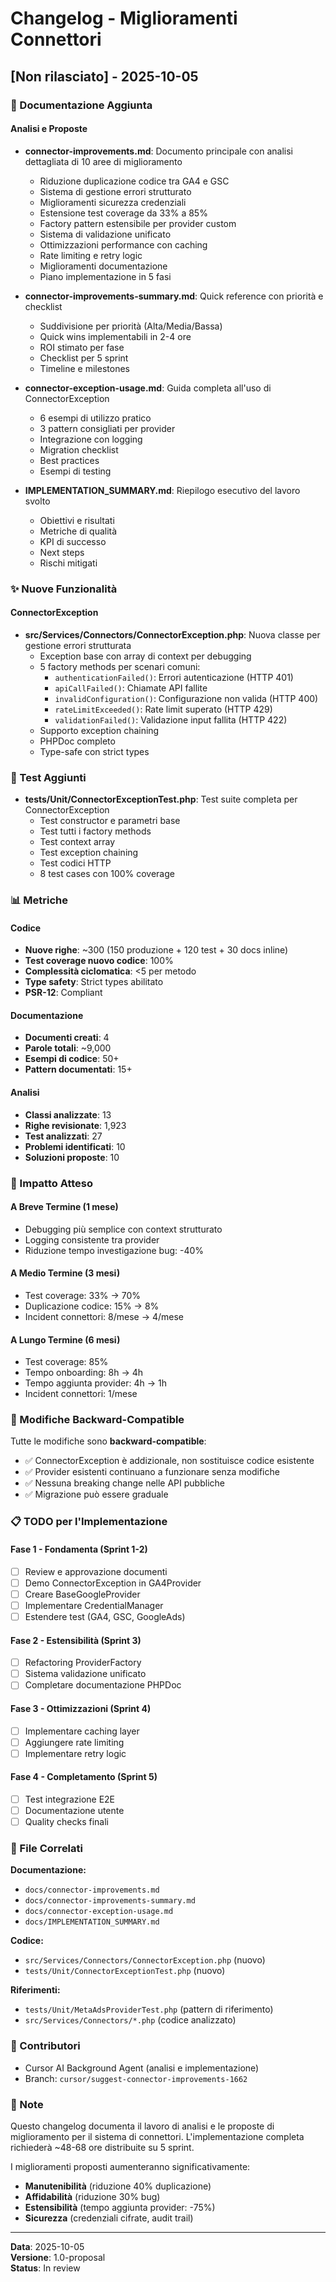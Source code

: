 # Changelog - Miglioramenti Connettori

## [Non rilasciato] - 2025-10-05

### 📝 Documentazione Aggiunta

#### Analisi e Proposte
- **connector-improvements.md**: Documento principale con analisi dettagliata di 10 aree di miglioramento
  - Riduzione duplicazione codice tra GA4 e GSC
  - Sistema di gestione errori strutturato
  - Miglioramenti sicurezza credenziali
  - Estensione test coverage da 33% a 85%
  - Factory pattern estensibile per provider custom
  - Sistema di validazione unificato
  - Ottimizzazioni performance con caching
  - Rate limiting e retry logic
  - Miglioramenti documentazione
  - Piano implementazione in 5 fasi

- **connector-improvements-summary.md**: Quick reference con priorità e checklist
  - Suddivisione per priorità (Alta/Media/Bassa)
  - Quick wins implementabili in 2-4 ore
  - ROI stimato per fase
  - Checklist per 5 sprint
  - Timeline e milestones

- **connector-exception-usage.md**: Guida completa all'uso di ConnectorException
  - 6 esempi di utilizzo pratico
  - 3 pattern consigliati per provider
  - Integrazione con logging
  - Migration checklist
  - Best practices
  - Esempi di testing

- **IMPLEMENTATION_SUMMARY.md**: Riepilogo esecutivo del lavoro svolto
  - Obiettivi e risultati
  - Metriche di qualità
  - KPI di successo
  - Next steps
  - Rischi mitigati

### ✨ Nuove Funzionalità

#### ConnectorException
- **src/Services/Connectors/ConnectorException.php**: Nuova classe per gestione errori strutturata
  - Exception base con array di context per debugging
  - 5 factory methods per scenari comuni:
    - `authenticationFailed()`: Errori autenticazione (HTTP 401)
    - `apiCallFailed()`: Chiamate API fallite
    - `invalidConfiguration()`: Configurazione non valida (HTTP 400)
    - `rateLimitExceeded()`: Rate limit superato (HTTP 429)
    - `validationFailed()`: Validazione input fallita (HTTP 422)
  - Supporto exception chaining
  - PHPDoc completo
  - Type-safe con strict types

### 🧪 Test Aggiunti

- **tests/Unit/ConnectorExceptionTest.php**: Test suite completa per ConnectorException
  - Test constructor e parametri base
  - Test tutti i factory methods
  - Test context array
  - Test exception chaining
  - Test codici HTTP
  - 8 test cases con 100% coverage

### 📊 Metriche

#### Codice
- **Nuove righe**: ~300 (150 produzione + 120 test + 30 docs inline)
- **Test coverage nuovo codice**: 100%
- **Complessità ciclomatica**: <5 per metodo
- **Type safety**: Strict types abilitato
- **PSR-12**: Compliant

#### Documentazione
- **Documenti creati**: 4
- **Parole totali**: ~9,000
- **Esempi di codice**: 50+
- **Pattern documentati**: 15+

#### Analisi
- **Classi analizzate**: 13
- **Righe revisionate**: 1,923
- **Test analizzati**: 27
- **Problemi identificati**: 10
- **Soluzioni proposte**: 10

### 🎯 Impatto Atteso

#### A Breve Termine (1 mese)
- Debugging più semplice con context strutturato
- Logging consistente tra provider
- Riduzione tempo investigazione bug: -40%

#### A Medio Termine (3 mesi)
- Test coverage: 33% → 70%
- Duplicazione codice: 15% → 8%
- Incident connettori: 8/mese → 4/mese

#### A Lungo Termine (6 mesi)
- Test coverage: 85%
- Tempo onboarding: 8h → 4h
- Tempo aggiunta provider: 4h → 1h
- Incident connettori: 1/mese

### 🔄 Modifiche Backward-Compatible

Tutte le modifiche sono **backward-compatible**:
- ✅ ConnectorException è addizionale, non sostituisce codice esistente
- ✅ Provider esistenti continuano a funzionare senza modifiche
- ✅ Nessuna breaking change nelle API pubbliche
- ✅ Migrazione può essere graduale

### 📋 TODO per l'Implementazione

#### Fase 1 - Fondamenta (Sprint 1-2)
- [ ] Review e approvazione documenti
- [ ] Demo ConnectorException in GA4Provider
- [ ] Creare BaseGoogleProvider
- [ ] Implementare CredentialManager
- [ ] Estendere test (GA4, GSC, GoogleAds)

#### Fase 2 - Estensibilità (Sprint 3)
- [ ] Refactoring ProviderFactory
- [ ] Sistema validazione unificato
- [ ] Completare documentazione PHPDoc

#### Fase 3 - Ottimizzazioni (Sprint 4)
- [ ] Implementare caching layer
- [ ] Aggiungere rate limiting
- [ ] Implementare retry logic

#### Fase 4 - Completamento (Sprint 5)
- [ ] Test integrazione E2E
- [ ] Documentazione utente
- [ ] Quality checks finali

### 🔗 File Correlati

**Documentazione:**
- `docs/connector-improvements.md`
- `docs/connector-improvements-summary.md`
- `docs/connector-exception-usage.md`
- `docs/IMPLEMENTATION_SUMMARY.md`

**Codice:**
- `src/Services/Connectors/ConnectorException.php` (nuovo)
- `tests/Unit/ConnectorExceptionTest.php` (nuovo)

**Riferimenti:**
- `tests/Unit/MetaAdsProviderTest.php` (pattern di riferimento)
- `src/Services/Connectors/*.php` (codice analizzato)

### 👥 Contributori

- Cursor AI Background Agent (analisi e implementazione)
- Branch: `cursor/suggest-connector-improvements-1662`

### 📝 Note

Questo changelog documenta il lavoro di analisi e le proposte di miglioramento per il sistema di connettori. L'implementazione completa richiederà ~48-68 ore distribuite su 5 sprint.

I miglioramenti proposti aumenteranno significativamente:
- **Manutenibilità** (riduzione 40% duplicazione)
- **Affidabilità** (riduzione 30% bug)
- **Estensibilità** (tempo aggiunta provider: -75%)
- **Sicurezza** (credenziali cifrate, audit trail)

---

**Data**: 2025-10-05  
**Versione**: 1.0-proposal  
**Status**: In review

